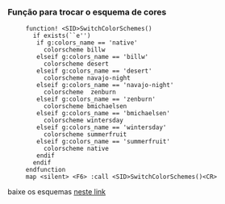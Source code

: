 ### Função para trocar o esquema de cores

         function! <SID>SwitchColorSchemes()
           if exists(``e'')
            if g:colors_name == 'native'
              colorscheme billw
            elseif g:colors_name == 'billw'
              colorscheme desert
            elseif g:colors_name == 'desert'
              colorscheme navajo-night
            elseif g:colors_name == 'navajo-night'
              colorscheme  zenburn
            elseif g:colors_name == 'zenburn'
              colorscheme bmichaelsen
            elseif g:colors_name == 'bmichaelsen'
              colorscheme wintersday
            elseif g:colors_name == 'wintersday'
              colorscheme summerfruit
            elseif g:colors_name == 'summerfruit'
              colorscheme native
            endif
           endif
         endfunction
         map <silent> <F6> :call <SID>SwitchColorSchemes()<CR>

baixe os esquemas [neste
link](http://nanasi.jp/old/colorscheme_0.html) 

